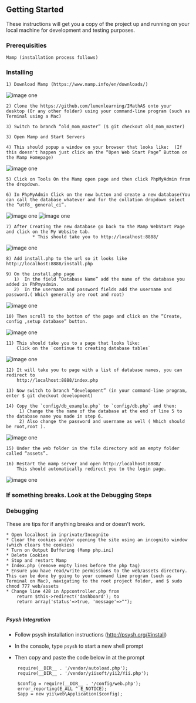 ## Getting Started

These instructions will get you a copy of the project up and running on your local machine for development and testing purposes.

### Prerequisities

```
Mamp (installation process follows)
```

### Installing

```
1) Download Mamp (https://www.mamp.info/en/downloads/)

```
![image one](readmeimg/mampic.png)

```
2) Clone the https://github.com/lumenlearning/IMathAS onto your desktop (Or any other folder) using your command-line program (such as Terminal using a Mac) 

3) Switch to branch “old_mom_master” ($ git checkout old_mom_master)

```
```
3) Open Mamp and Start Servers
```
```
4) This should popup a window on your browser that looks like:  (If this doesn't happen just click on the “Open Web Start Page” Button on the Mamp Homepage)

```
![image one](readmeimg/serverstart.png)

```
5) Click on Tools On the Mamp open page and then click PhpMyAdmin from the dropdown.
```
```
6) In PhpMyAdmin Click on the new button and create a new database(You can call the database whatever and for the collation dropdown select the “utf8_ general_ci”.
```
![image one](readmeimg/phpmyadminnew.png) ![image one](readmeimg/newdatabase.png)

```
7) After Creating the new database go back to the Mamp WebStart Page and click on the My Website tab.
          * This should take you to http://localhost:8888/

```
![image one](readmeimg/webstart.png)
```
8) Add install.php to the url so it looks like http://localhost:8888/install.php
```
```
9) On the install.php page
   1)  In the field “Database Name” add the name of the database you added in PhPmyadmin.
   2)  In the username and password fields add the username and password.( Which generally are root and root)

```
![image one](readmeimg/installphp.png)
```
10) Then scroll to the bottom of the page and click on the “Create, config ,setup database” button.
```
![image one](readmeimg/setconfig.png)

```
11) This should take you to a page that looks like:
    Click on the `continue to creating database tables`
```
![image one](readmeimg/afterconfig.png)

```
12) It will take you to page with a list of database names, you can redirect to         
    http://localhost:8888/index.php
```

```
13) Now switch to branch “development” (in your command-line program, enter $ git checkout development)
```
```
14) Copy the `config/db_example.php` to `config/db.php` and then:
     1) Change the the name of the database at the end of line 5 to the database name you made in step 6.
     2) Also change the password and username as well ( Which should be root,root ).
```
![image one](readmeimg/db.png)

```
15) Under the web folder in the file directory add an empty folder called “assets”.
```
```
16) Restart the mamp server and open http://localhost:8888/
    This should automatically redirect you to the login page.
```
![image one](readmeimg/newmom.png)

### If something breaks. Look at the Debugging Steps

### Debugging

These are tips for if anything breaks and or doesn't work.

```
* Open localhost in inprivate/Incognito
* Clear the cookies and/or opening the site using an incognito window (which clears the cookies)
* Turn on Output Buffering (Mamp php.ini)
* Delete Cookies
* Stop and restart Mamp
* Index.php (remove empty lines before the php tag)
* Ensure you have read/write permissions to the web/assets directory. This can be done by going to your command line program (such as Terminal on Mac), navigating to the root project folder, and $ sudo chmod 777 web/assets
* Change line 428 in Appcontroller.php from
    return $this->redirect('dashboard'); to
    return array('status'=>true, 'message'=>"");


```

##### Psysh Integration
 - Follow psysh installation instructions (http://psysh.org/#install)
 - In the console, type `psysh` to start a new shell prompt
 - Then copy and paste the code below in at the prompt

        require(__DIR__ . '/vendor/autoload.php');
        require(__DIR__ . '/vendor/yiisoft/yii2/Yii.php');

        $config = require(__DIR__ . '/config/web.php');
        error_reporting(E_ALL ^ E_NOTICE);
        $app = new yii\web\Application($config);
